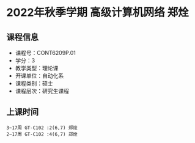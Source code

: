 # 2022年秋季学期 高级计算机网络 郑烇






## 课程信息

- 课程号：CONT6209P.01
- 学分：3
- 教学类型：理论课
- 开课单位：自动化系
- 课程类别：硕士
- 课程层次：研究生课程

## 上课时间

```
3~17周 GT-C102 :2(6,7) 郑烇
2~17周 GT-C102 :4(6,7) 郑烇
```

